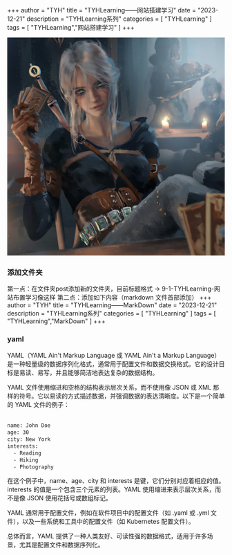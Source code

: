 +++
author = "TYH"
title = "TYHLearning——网站搭建学习"
date = "2023-12-21"
description = "TYHLearning系列"
categories = [
    "TYHLearning"
]
tags = [
    "TYHLearning","网站搭建学习"
]
+++

![ ](1.jpg)

### 添加文件夹

第一点：在文件夹post添加新的文件夹，目前标题格式 -> 9-1-TYHLearning-网站布置学习像这样
第二点：添加如下内容（markdown 文件首部添加）
    +++
    author = "TYH"
    title = "TYHLearning——MarkDown"
    date = "2023-12-21"
    description = "TYHLearning系列"
    categories = [
        "TYHLearning"
    ]
    tags = [
        "TYHLearning","MarkDown"
    ]
    +++

### yaml

YAML（YAML Ain't Markup Language 或 YAML Ain't a Markup Language）是一种轻量级的数据序列化格式，通常用于配置文件和数据交换格式。它的设计目标是易读、易写，并且能够简洁地表达复杂的数据结构。

YAML 文件使用缩进和空格的结构表示层次关系，而不使用像 JSON 或 XML 那样的符号。它以易读的方式描述数据，并强调数据的表达清晰度。以下是一个简单的 YAML 文件的例子：

```ymal

name: John Doe
age: 30
city: New York
interests:
  - Reading
  - Hiking
  - Photography

```

在这个例子中，name、age、city 和 interests 是键，它们分别对应着相应的值。interests 的值是一个包含三个元素的列表。YAML 使用缩进来表示层次关系，而不是像 JSON 使用花括号或数组标记。

YAML 通常用于配置文件，例如在软件项目中的配置文件（如 .yaml 或 .yml 文件），以及一些系统和工具中的配置文件（如 Kubernetes 配置文件）。

总体而言，YAML 提供了一种人类友好、可读性强的数据格式，适用于许多场景，尤其是配置文件和数据序列化。
